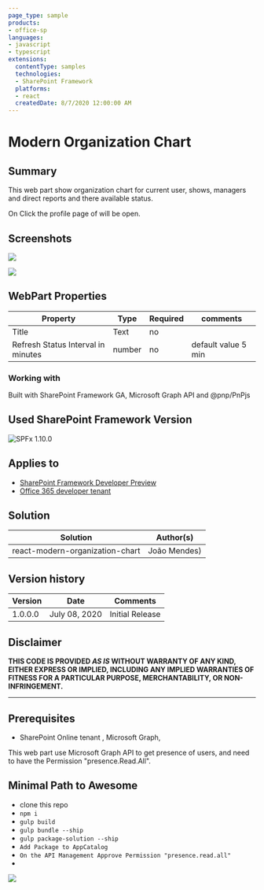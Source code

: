 ```yaml
---
page_type: sample
products:
- office-sp
languages:
- javascript
- typescript
extensions:
  contentType: samples
  technologies:
  - SharePoint Framework
  platforms:
  - react
  createdDate: 8/7/2020 12:00:00 AM
---
```

# Modern Organization Chart

## Summary

This web part show organization chart for current user, shows, managers and direct reports and there available status.

On Click the profile page of will be open.




## Screenshots

![](../react-modern-organization-chart/assets/Screenshot1.png)

![](../react-modern-organization-chart/assets/Screenshot2.png)


## WebPart Properties
 
Property |Type|Required| comments
--------------------|----|--------|----------
Title | Text| no|
Refresh Status Interval in minutes | number| no | default value 5 min


### Working with

Built with SharePoint Framework GA, Microsoft Graph API and @pnp/PnPjs  

## Used SharePoint Framework Version

![SPFx 1.10.0](https://img.shields.io/badge/version-1.10.0-green.svg)

## Applies to

* [SharePoint Framework Developer Preview](https://docs.microsoft.com/sharepoint/dev/spfx/sharepoint-framework-overview)
* [Office 365 developer tenant](https://docs.microsoft.com/sharepoint/dev/spfx/set-up-your-developer-tenant)

## Solution

Solution|Author(s)
--------|---------
react-modern-organization-chart|João Mendes)

## Version history

Version|Date|Comments
-------|----|--------
1.0.0.0|July 08, 2020| Initial Release


## Disclaimer

**THIS CODE IS PROVIDED *AS IS* WITHOUT WARRANTY OF ANY KIND, EITHER EXPRESS OR IMPLIED, INCLUDING ANY IMPLIED WARRANTIES OF FITNESS FOR A PARTICULAR PURPOSE, MERCHANTABILITY, OR NON-INFRINGEMENT.**

---

## Prerequisites

- SharePoint Online tenant , Microsoft Graph,

This web part use Microsoft Graph API to get presence of users, and need to have the Permission "presence.Read.All".

## Minimal Path to Awesome

- clone this repo
- `npm i`
- `gulp build`
- `gulp bundle --ship`
- `gulp package-solution --ship`
-  `Add Package to AppCatalog`
-  `On the API Management Approve Permission "presence.read.all"`
- 



![](https://telemetry.sharepointpnp.com/sp-dev-fx-webparts/samples/react-modern-organization-chart)
